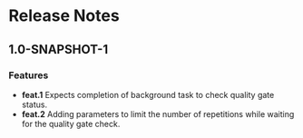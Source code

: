 # Release Notes

## 1.0-SNAPSHOT-1

### Features

* **feat.1** Expects completion of background task to check quality gate status.
* **feat.2** Adding parameters to limit the number of repetitions while waiting for the quality gate check.
